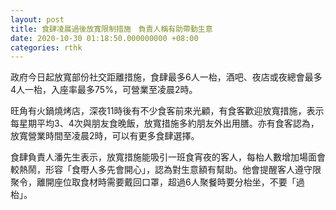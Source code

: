 ```yaml
---
layout: post
title: 食肆凌晨過後放寬限制措施　負責人稱有助帶動生意
date: 2020-10-30 01:18:50.000000000 +08:00
categories: rthk
---
```


政府今日起放寬部份社交距離措施，食肆最多6人一枱，酒吧、夜店或夜總會最多4人一枱，入座率最多75%，可營業至凌晨2時。

旺角有火鍋燒烤店，深夜11時後有不少食客前來光顧，有食客歡迎放寬措施，表示每星期平均3、4次與朋友食晚飯，放寬措施多約朋友外出用膳。亦有食客認為，放寬營業時間至凌晨2時，可以有更多食肆選擇。

食肆負責人潘先生表示，放寬措施能吸引一班食宵夜的客人，每枱人數增加場面會較熱鬧，形容「食嘢人多先會開心」，認為對生意額有幫助。他會提醒客人遵守限聚令，離開座位取食材時需要戴回口罩，超過6人聚餐時要分枱坐，不要「過枱」。
